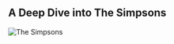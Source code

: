 ## A Deep Dive into The Simpsons

![The Simpsons](https://github.com/user-attachments/assets/abc3efd4-e7a1-4fee-ad9d-4306c958526d)
